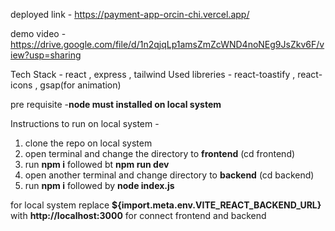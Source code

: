 deployed link - https://payment-app-orcin-chi.vercel.app/

demo video - https://drive.google.com/file/d/1n2qjqLp1amsZmZcWND4noNEg9JsZkv6F/view?usp=sharing

Tech Stack - react , express , tailwind
Used libreries - react-toastify , react-icons , gsap(for animation)

pre requisite -**node must installed on local system**

Instructions to run on local system -
1. clone the repo on local system
2. open terminal and change the directory to **frontend** (cd frontend)
3. run **npm i** followed bt **npm run dev**
4. open another terminal and change directory to **backend** (cd backend)
5. run **npm i** followed by **node index.js**

for local system replace **${import.meta.env.VITE_REACT_BACKEND_URL}** with **http://localhost:3000** for connect frontend and backend
